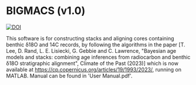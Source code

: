 # BIGMACS (v1.0)

[![DOI](https://zenodo.org/badge/197074463.svg)](https://zenodo.org/badge/latestdoi/197074463)

This software is for constructing stacks and aligning cores containing benthic δ18O and 14C records, by following the algorithms in the paper [T. Lee, D. Rand, L. E. Lisiecki, G. Gebbie and C. Lawrence, "Bayesian age models and stacks: combining age inferences from radiocarbon and benthic δ18O stratigraphic alignment", Climate of the Past (2023)] which is now available at https://cp.copernicus.org/articles/19/1993/2023/, running on MATLAB. Manual can be found in 'User Manual.pdf'.

